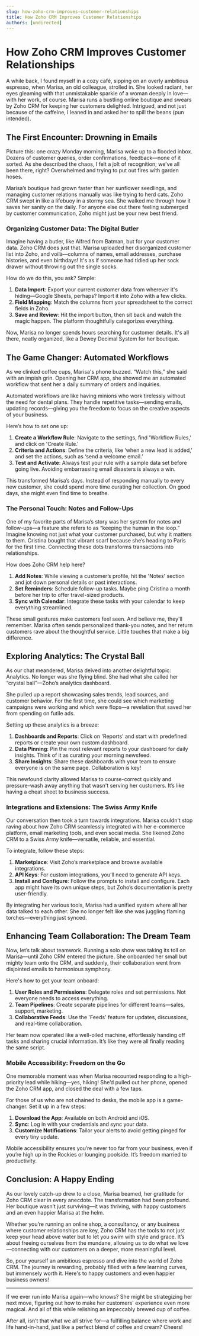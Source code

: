 ```yaml
---
slug: how-zoho-crm-improves-customer-relationships
title: How Zoho CRM Improves Customer Relationships
authors: [undirected]
---
```


# How Zoho CRM Improves Customer Relationships

A while back, I found myself in a cozy café, sipping on an overly ambitious espresso, when Marisa, an old colleague, strolled in. She looked radiant, her eyes gleaming with that unmistakable sparkle of a woman deeply in love—with her work, of course. Marisa runs a bustling online boutique and swears by Zoho CRM for keeping her customers delighted. Intrigued, and not just because of the caffeine, I leaned in and asked her to spill the beans (pun intended).

## The First Encounter: Drowning in Emails
Picture this: one crazy Monday morning, Marisa woke up to a flooded inbox. Dozens of customer queries, order confirmations, feedback—none of it sorted. As she described the chaos, I felt a jolt of recognition; we’ve all been there, right? Overwhelmed and trying to put out fires with garden hoses. 

Marisa’s boutique had grown faster than her sunflower seedlings, and managing customer relations manually was like trying to herd cats. Zoho CRM swept in like a lifebuoy in a stormy sea. She walked me through how it saves her sanity on the daily. For anyone else out there feeling submerged by customer communication, Zoho might just be your new best friend.

### Organizing Customer Data: The Digital Butler
Imagine having a butler, like Alfred from Batman, but for your customer data. Zoho CRM does just that. Marisa uploaded her disorganized customer list into Zoho, and voilà—columns of names, email addresses, purchase histories, and even birthdays! It's as if someone had tidied up her sock drawer without throwing out the single socks.

How do we do this, you ask? Simple:

1. **Data Import**: Export your current customer data from wherever it's hiding—Google Sheets, perhaps? Import it into Zoho with a few clicks.
2. **Field Mapping**: Match the columns from your spreadsheet to the correct fields in Zoho.
3. **Save and Review**: Hit the import button, then sit back and watch the magic happen. The platform thoughtfully categorizes everything.

Now, Marisa no longer spends hours searching for customer details. It's all there, neatly organized, like a Dewey Decimal System for her boutique.

## The Game Changer: Automated Workflows
As we clinked coffee cups, Marisa's phone buzzed. “Watch this,” she said with an impish grin. Opening her CRM app, she showed me an automated workflow that sent her a daily summary of orders and inquiries.

Automated workflows are like having minions who work tirelessly without the need for dental plans. They handle repetitive tasks—sending emails, updating records—giving you the freedom to focus on the creative aspects of your business.

Here’s how to set one up:

1. **Create a Workflow Rule**: Navigate to the settings, find 'Workflow Rules,' and click on 'Create Rule.'
2. **Criteria and Actions**: Define the criteria, like ‘when a new lead is added,’ and set the actions, such as ‘send a welcome email.’
3. **Test and Activate**: Always test your rule with a sample data set before going live. Avoiding embarrassing email disasters is always a win.

This transformed Marisa’s days. Instead of responding manually to every new customer, she could spend more time curating her collection. On good days, she might even find time to breathe.

### The Personal Touch: Notes and Follow-Ups
One of my favorite parts of Marisa’s story was her system for notes and follow-ups—a feature she refers to as “keeping the human in the loop.” Imagine knowing not just what your customer purchased, but why it matters to them. Cristina bought that vibrant scarf because she’s heading to Paris for the first time. Connecting these dots transforms transactions into relationships.

How does Zoho CRM help here?

1. **Add Notes**: While viewing a customer’s profile, hit the 'Notes' section and jot down personal details or past interactions.
2. **Set Reminders**: Schedule follow-up tasks. Maybe ping Cristina a month before her trip to offer travel-sized products.
3. **Sync with Calendar**: Integrate these tasks with your calendar to keep everything streamlined.

These small gestures make customers feel seen. And believe me, they'll remember. Marisa often sends personalized thank-you notes, and her return customers rave about the thoughtful service. Little touches that make a big difference.

## Exploring Analytics: The Crystal Ball
As our chat meandered, Marisa delved into another delightful topic: Analytics. No longer was she flying blind. She had what she called her “crystal ball”—Zoho’s analytics dashboard.

She pulled up a report showcasing sales trends, lead sources, and customer behavior. For the first time, she could see which marketing campaigns were working and which were flops—a revelation that saved her from spending on futile ads.

Setting up these analytics is a breeze:

1. **Dashboards and Reports**: Click on 'Reports' and start with predefined reports or create your own custom dashboard.
2. **Data Pinning**: Pin the most relevant reports to your dashboard for daily insights. Think of it as curating your morning newsfeed.
3. **Share Insights**: Share these dashboards with your team to ensure everyone is on the same page. Collaboration is key!

This newfound clarity allowed Marisa to course-correct quickly and pressure-wash away anything that wasn't serving her customers. It’s like having a cheat sheet to business success.

### Integrations and Extensions: The Swiss Army Knife
Our conversation then took a turn towards integrations. Marisa couldn't stop raving about how Zoho CRM seamlessly integrated with her e-commerce platform, email marketing tools, and even social media. She likened Zoho CRM to a Swiss Army knife—versatile, reliable, and essential.

To integrate, follow these steps:

1. **Marketplace**: Visit Zoho’s marketplace and browse available integrations.
2. **API Keys**: For custom integrations, you'll need to generate API keys.
3. **Install and Configure**: Follow the prompts to install and configure. Each app might have its own unique steps, but Zoho’s documentation is pretty user-friendly.

By integrating her various tools, Marisa had a unified system where all her data talked to each other. She no longer felt like she was juggling flaming torches—everything just synced.

## Enhancing Team Collaboration: The Dream Team
Now, let’s talk about teamwork. Running a solo show was taking its toll on Marisa—until Zoho CRM entered the picture. She onboarded her small but mighty team onto the CRM, and suddenly, their collaboration went from disjointed emails to harmonious symphony.

Here's how to get your team onboard:

1. **User Roles and Permissions**: Delegate roles and set permissions. Not everyone needs to access everything.
2. **Team Pipelines**: Create separate pipelines for different teams—sales, support, marketing.
3. **Collaborative Feeds**: Use the 'Feeds' feature for updates, discussions, and real-time collaboration.

Her team now operated like a well-oiled machine, effortlessly handing off tasks and sharing crucial information. It’s like they were all finally reading the same script.

### Mobile Accessibility: Freedom on the Go
One memorable moment was when Marisa recounted responding to a high-priority lead while hiking—yes, hiking! She’d pulled out her phone, opened the Zoho CRM app, and closed the deal with a few taps.

For those of us who are not chained to desks, the mobile app is a game-changer. Set it up in a few steps:

1. **Download the App**: Available on both Android and iOS.
2. **Sync**: Log in with your credentials and sync your data.
3. **Customize Notifications**: Tailor your alerts to avoid getting pinged for every tiny update.

Mobile accessibility ensures you’re never too far from your business, even if you’re high up in the Rockies or lounging poolside. It’s freedom married to productivity.

## Conclusion: A Happy Ending
As our lovely catch-up drew to a close, Marisa beamed, her gratitude for Zoho CRM clear in every anecdote. The transformation had been profound. Her boutique wasn’t just surviving—it was thriving, with happy customers and an even happier Marisa at the helm.

Whether you’re running an online shop, a consultancy, or any business where customer relationships are key, Zoho CRM has the tools to not just keep your head above water but to let you swim with style and grace. It’s about freeing ourselves from the mundane, allowing us to do what we love—connecting with our customers on a deeper, more meaningful level.

So, pour yourself an ambitious espresso and dive into the world of Zoho CRM. The journey is rewarding, probably filled with a few learning curves, but immensely worth it. Here's to happy customers and even happier business owners!

---

If we ever run into Marisa again—who knows? She might be strategizing her next move, figuring out how to make her customers' experience even more magical. And all of this while relishing an impeccably brewed cup of coffee.

After all, isn’t that what we all strive for—a fulfilling balance where work and life hand-in-hand, just like a perfect blend of coffee and cream? Cheers!